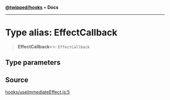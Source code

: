 [**@twipped/hooks**](../../README.md) • **Docs**

***

# Type alias: EffectCallback

> **EffectCallback**\<\>: `EffectCallback`

## Type parameters

## Source

[hooks/useImmediateEffect.js:5](https://github.com/Twipped/hooks/blob/main/hooks/useImmediateEffect.js#L5)
